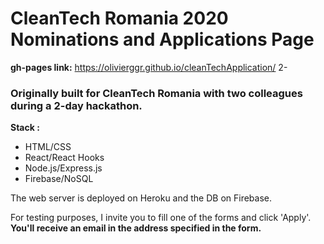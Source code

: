 # CleanTech Romania 2020 Nominations and Applications Page

**gh-pages link:** https://olivierggr.github.io/cleanTechApplication/ 
2-
### Originally built for CleanTech Romania with two colleagues during a 2-day hackathon.

__Stack :__
- HTML/CSS
- React/React Hooks
- Node.js/Express.js
- Firebase/NoSQL

The web server is deployed on Heroku and the DB on Firebase.

For testing purposes, I invite you to fill one of the forms and click 'Apply'. 
__You'll receive an email in the address specified in the form.__
